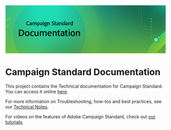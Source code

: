 ![Campaign Banner](banner.png)

# Campaign Standard Documentation

This project contains the Technical documentation for Campaign Standard. You can access it online [here](https://docs.adobe.com/content/help/en/campaign-standard/using/campaign-standard-home.html).

For more information on Troubleshooting, how-tos and best practices, see our [Technical Notes](https://helpx.adobe.com/campaign/kb/acs-article-list.html).

For videos on the features of Adobe Campaign Standard, check out [our tutorials](https://docs.adobe.com/content/help/en/campaign-learn/campaign-standard-tutorials/overview.html).